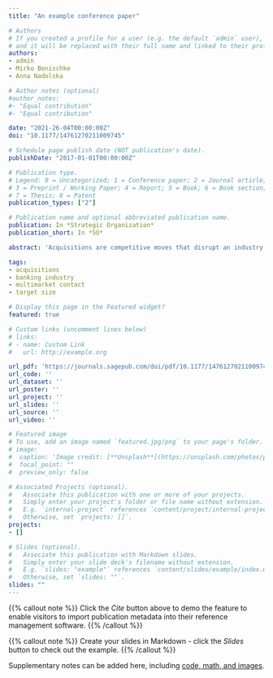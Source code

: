 ```yaml
---
title: "An example conference paper"

# Authors
# If you created a profile for a user (e.g. the default `admin` user), write the username (folder name) here
# and it will be replaced with their full name and linked to their profile.
authors:
- admin
- Mirko Benischke
- Anna Nadolska

# Author notes (optional)
#author_notes:
#- "Equal contribution"
#- "Equal contribution"

date: "2021-26-04T00:00:00Z"
doi: "10.1177/14761270211009745"

# Schedule page publish date (NOT publication's date).
publishDate: "2017-01-01T00:00:00Z"

# Publication type.
# Legend: 0 = Uncategorized; 1 = Conference paper; 2 = Journal article;
# 3 = Preprint / Working Paper; 4 = Report; 5 = Book; 6 = Book section;
# 7 = Thesis; 8 = Patent
publication_types: ["2"]

# Publication name and optional abbreviated publication name.
publication: In *Strategic Organization*
publication_short: In *SO*

abstract: 'Acquisitions are competitive moves that disrupt an industry’s competitive structure. As a result, firms are often not passive observers of their rival’s acquisitions, but actively retaliate against such competitive moves. In this study, we explore these dynamics by analyzing one way in which multimarket contact may influence acquisition strategies, namely, the type of targets acquired. We contribute to the acquisition literature by clarifying the role that pre-acquisition competitive interdependencies play in firms’ acquisition strategies. Specifically, we suggest that high multimarket contact firms do not necessarily avoid acquisition activity. Instead, these firms are more likely to acquire targets that are less likely to incur retaliation from interconnected rivals. We also explore two important boundary conditions to this relationship: (1) the market’s competitive structure and (2) the location of the target firm. Our empirical tests of a sample of 741 bank holding companies from 1995 to 2014 offer support for our hypotheses.'

tags:
- acquisitions
- banking industry
- multimarket contact
- target size

# Display this page in the Featured widget?
featured: true

# Custom links (uncomment lines below)
# links:
# - name: Custom Link
#   url: http://example.org

url_pdf: 'https://journals.sagepub.com/doi/pdf/10.1177/14761270211009745'
url_code: ''
url_dataset: ''
url_poster: ''
url_project: ''
url_slides: ''
url_source: ''
url_video: ''

# Featured image
# To use, add an image named `featured.jpg/png` to your page's folder.
# image:
#  caption: 'Image credit: [**Unsplash**](https://unsplash.com/photos/pLCdAaMFLTE)'
#  focal_point: ""
#  preview_only: false

# Associated Projects (optional).
#   Associate this publication with one or more of your projects.
#   Simply enter your project's folder or file name without extension.
#   E.g. `internal-project` references `content/project/internal-project/index.md`.
#   Otherwise, set `projects: []`.
projects:
- []

# Slides (optional).
#   Associate this publication with Markdown slides.
#   Simply enter your slide deck's filename without extension.
#   E.g. `slides: "example"` references `content/slides/example/index.md`.
#   Otherwise, set `slides: ""`.
slides: ""
---
```


{{% callout note %}}
Click the *Cite* button above to demo the feature to enable visitors to import publication metadata into their reference management software.
{{% /callout %}}

{{% callout note %}}
Create your slides in Markdown - click the *Slides* button to check out the example.
{{% /callout %}}

Supplementary notes can be added here, including [code, math, and images](https://wowchemy.com/docs/writing-markdown-latex/).
